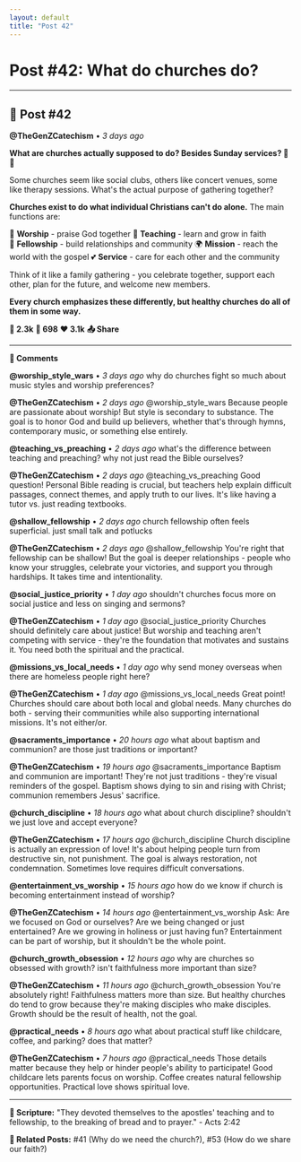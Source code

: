 ```yaml
---
layout: default
title: "Post 42"
---
```

# Post #42: What do churches do?

---

## 📱 Post #42

**@TheGenZCatechism** • *3 days ago*

**What are churches actually supposed to do? Besides Sunday services? 🎯⛪**

Some churches seem like social clubs, others like concert venues, some like therapy sessions. What's the actual purpose of gathering together?

**Churches exist to do what individual Christians can't do alone.** The main functions are:

🙏 **Worship** - praise God together
📖 **Teaching** - learn and grow in faith  
🤝 **Fellowship** - build relationships and community
🌍 **Mission** - reach the world with the gospel
💕 **Service** - care for each other and the community

Think of it like a family gathering - you celebrate together, support each other, plan for the future, and welcome new members.

**Every church emphasizes these differently, but healthy churches do all of them in some way.**

**💭 2.3k** **🔄 698** **❤️ 3.1k** **📤 Share**

---

**💬 Comments**

**@worship_style_wars** • *3 days ago*
why do churches fight so much about music styles and worship preferences?

**@TheGenZCatechism** • *2 days ago*
@worship_style_wars Because people are passionate about worship! But style is secondary to substance. The goal is to honor God and build up believers, whether that's through hymns, contemporary music, or something else entirely.

**@teaching_vs_preaching** • *2 days ago*
what's the difference between teaching and preaching? why not just read the Bible ourselves?

**@TheGenZCatechism** • *2 days ago*
@teaching_vs_preaching Good question! Personal Bible reading is crucial, but teachers help explain difficult passages, connect themes, and apply truth to our lives. It's like having a tutor vs. just reading textbooks.

**@shallow_fellowship** • *2 days ago*
church fellowship often feels superficial. just small talk and potlucks

**@TheGenZCatechism** • *2 days ago*
@shallow_fellowship You're right that fellowship can be shallow! But the goal is deeper relationships - people who know your struggles, celebrate your victories, and support you through hardships. It takes time and intentionality.

**@social_justice_priority** • *1 day ago*
shouldn't churches focus more on social justice and less on singing and sermons?

**@TheGenZCatechism** • *1 day ago*
@social_justice_priority Churches should definitely care about justice! But worship and teaching aren't competing with service - they're the foundation that motivates and sustains it. You need both the spiritual and the practical.

**@missions_vs_local_needs** • *1 day ago*
why send money overseas when there are homeless people right here?

**@TheGenZCatechism** • *1 day ago*
@missions_vs_local_needs Great point! Churches should care about both local and global needs. Many churches do both - serving their communities while also supporting international missions. It's not either/or.

**@sacraments_importance** • *20 hours ago*
what about baptism and communion? are those just traditions or important?

**@TheGenZCatechism** • *19 hours ago*
@sacraments_importance Baptism and communion are important! They're not just traditions - they're visual reminders of the gospel. Baptism shows dying to sin and rising with Christ; communion remembers Jesus' sacrifice.

**@church_discipline** • *18 hours ago*
what about church discipline? shouldn't we just love and accept everyone?

**@TheGenZCatechism** • *17 hours ago*
@church_discipline Church discipline is actually an expression of love! It's about helping people turn from destructive sin, not punishment. The goal is always restoration, not condemnation. Sometimes love requires difficult conversations.

**@entertainment_vs_worship** • *15 hours ago*
how do we know if church is becoming entertainment instead of worship?

**@TheGenZCatechism** • *14 hours ago*
@entertainment_vs_worship Ask: Are we focused on God or ourselves? Are we being changed or just entertained? Are we growing in holiness or just having fun? Entertainment can be part of worship, but it shouldn't be the whole point.

**@church_growth_obsession** • *12 hours ago*
why are churches so obsessed with growth? isn't faithfulness more important than size?

**@TheGenZCatechism** • *11 hours ago*
@church_growth_obsession You're absolutely right! Faithfulness matters more than size. But healthy churches do tend to grow because they're making disciples who make disciples. Growth should be the result of health, not the goal.

**@practical_needs** • *8 hours ago*
what about practical stuff like childcare, coffee, and parking? does that matter?

**@TheGenZCatechism** • *7 hours ago*
@practical_needs Those details matter because they help or hinder people's ability to participate! Good childcare lets parents focus on worship. Coffee creates natural fellowship opportunities. Practical love shows spiritual love.

---

**📖 Scripture:** "They devoted themselves to the apostles' teaching and to fellowship, to the breaking of bread and to prayer." - Acts 2:42

**🔗 Related Posts:** #41 (Why do we need the church?), #53 (How do we share our faith?) 
